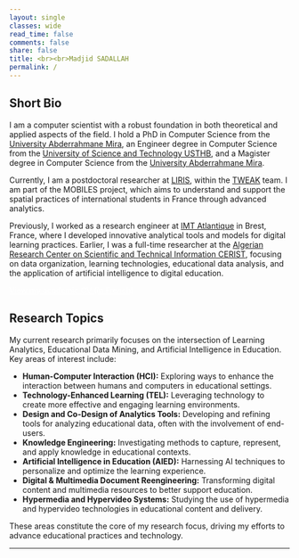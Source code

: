 ```yaml
---
layout: single
classes: wide
read_time: false
comments: false
share: false
title: <br><br>Madjid SADALLAH
permalink: /
---
```


## Short Bio
I am a computer scientist with a robust foundation in both theoretical and applied aspects of the field. I hold a PhD in Computer Science from the [University Abderrahmane Mira](http://univ-bejaia.dz/), an Engineer degree in Computer Science from the [University of Science and Technology USTHB](https://www.usthb.dz/), and a Magister degree in Computer Science from the [University Abderrahmane Mira](http://univ-bejaia.dz/).

Currently, I am a postdoctoral researcher at [LIRIS](https://liris.cnrs.fr/), within the [TWEAK](https://liris.cnrs.fr/equipe/tweak) team. I am part of the MOBILES project, which aims to understand and support the spatial practices of international students in France through advanced analytics.

Previously, I worked as a research engineer at [IMT Atlantique](https://www.imt-atlantique.fr/fr) in Brest, France, where I developed innovative analytical tools and models for digital learning practices. Earlier, I was a full-time researcher at the [Algerian Research Center on Scientific and Technical Information CERIST](https://www.cerist.dz/), focusing on data organization, learning technologies, educational data analysis, and the application of artificial intelligence to digital education.


<a style="color:white;cursor: pointer; cursor: hand;" href="./media/cv_madjid_sadallah_fr.pdf" class="btn btn--info">View my academic CV (in French)</a>

## Research Topics

My current research primarily focuses on the intersection of Learning Analytics, Educational Data Mining, and Artificial Intelligence in Education. Key areas of interest include:

- **Human-Computer Interaction (HCI):** Exploring ways to enhance the interaction between humans and computers in educational settings.
- **Technology-Enhanced Learning (TEL):** Leveraging technology to create more effective and engaging learning environments.
- **Design and Co-Design of Analytics Tools:** Developing and refining tools for analyzing educational data, often with the involvement of end-users.
- **Knowledge Engineering:** Investigating methods to capture, represent, and apply knowledge in educational contexts.
- **Artificial Intelligence in Education (AIED):** Harnessing AI techniques to personalize and optimize the learning experience.
- **Digital & Multimedia Document Reengineering:** Transforming digital content and multimedia resources to better support education.
- **Hypermedia and Hypervideo Systems:** Studying the use of hypermedia and hypervideo technologies in educational content and delivery.

These areas constitute the core of my research focus, driving my efforts to advance educational practices and technology.

---
